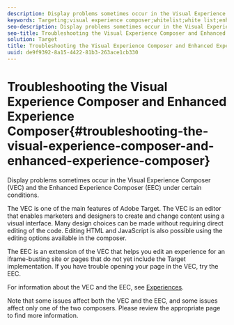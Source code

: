 ```yaml
---
description: Display problems sometimes occur in the Visual Experience Composer (VEC) and the Enhanced Experience Composer (EEC) under certain conditions.
keywords: Targeting;visual experience composer;whitelist;white list;enhanced visual experience composer;vec;troubleshoot visual experience composer;troubleshooting;eec;enhanced experience composer;tls;tls 1.2
seo-description: Display problems sometimes occur in the Visual Experience Composer (VEC) and the Enhanced Experience Composer (EEC) under certain conditions.
seo-title: Troubleshooting the Visual Experience Composer and Enhanced Experience Composer
solution: Target
title: Troubleshooting the Visual Experience Composer and Enhanced Experience Composer
uuid: de9f9392-8a15-4422-81b3-263ace1cb330
---
```


# Troubleshooting the Visual Experience Composer and Enhanced Experience Composer{#troubleshooting-the-visual-experience-composer-and-enhanced-experience-composer}

Display problems sometimes occur in the Visual Experience Composer (VEC) and the Enhanced Experience Composer (EEC) under certain conditions.

The VEC is one of the main features of Adobe Target. The VEC is an editor that enables marketers and designers to create and change content using a visual interface. Many design choices can be made without requiring direct editing of the code. Editing HTML and JavaScript is also possible using the editing options available in the composer.

The EEC is an extension of the VEC that helps you edit an experience for an iframe-busting site or pages that do not yet include the Target implementation. If you have trouble opening your page in the VEC, try the EEC.

For information about the VEC and the EEC, see [Experiences](../../../c-experiences/experiences.md#concept_A2E10F6AFB3D4AEAB6951EE14688848D).

Note that some issues affect both the VEC and the EEC, and some issues affect only one of the two composers. Please review the appropriate page to find more information. 
